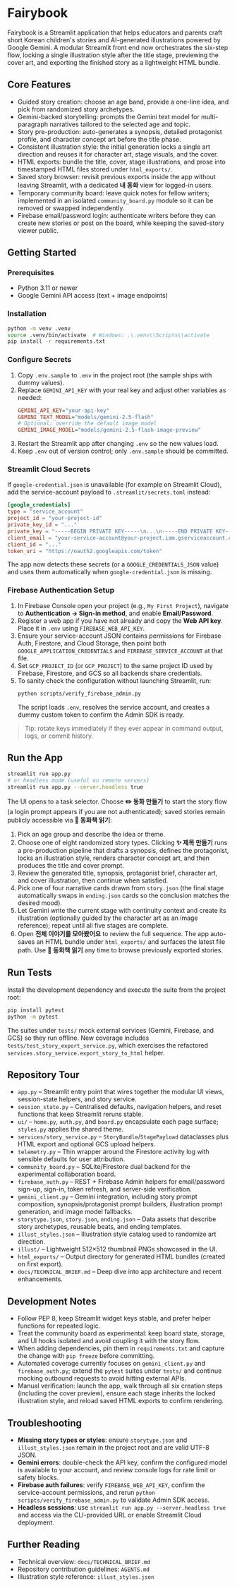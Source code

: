 # Fairybook

Fairybook is a Streamlit application that helps educators and parents craft short Korean children's stories and AI-generated illustrations powered by Google Gemini. A modular Streamlit front end now orchestrates the six-step flow, locking a single illustration style after the title stage, previewing the cover art, and exporting the finished story as a lightweight HTML bundle.

## Core Features
- Guided story creation: choose an age band, provide a one-line idea, and pick from randomized story archetypes.
- Gemini-backed storytelling: prompts the Gemini text model for multi-paragraph narratives tailored to the selected age and topic.
- Story pre-production: auto-generates a synopsis, detailed protagonist profile, and character concept art before the title phase.
- Consistent illustration style: the initial generation locks a single art direction and reuses it for character art, stage visuals, and the cover.
- HTML exports: bundle the title, cover, stage illustrations, and prose into timestamped HTML files stored under `html_exports/`.
- Saved story browser: revisit previous exports inside the app without leaving Streamlit, with a dedicated **내 동화** view for logged-in users.
- Temporary community board: leave quick notes for fellow writers; implemented in an isolated `community_board.py` module so it can be removed or swapped independently.
- Firebase email/password login: authenticate writers before they can create new stories or post on the board, while keeping the saved-story viewer public.

## Getting Started

### Prerequisites
- Python 3.11 or newer
- Google Gemini API access (text + image endpoints)

### Installation
```bash
python -m venv .venv
source .venv/bin/activate  # Windows: .\.venv\\Scripts\\activate
pip install -r requirements.txt
```

### Configure Secrets
1. Copy `.env.sample` to `.env` in the project root (the sample ships with dummy values).
2. Replace `GEMINI_API_KEY` with your real key and adjust other variables as needed:
   ```ini
   GEMINI_API_KEY="your-api-key"
   GEMINI_TEXT_MODEL="models/gemini-2.5-flash"
   # Optional: override the default image model
   GEMINI_IMAGE_MODEL="models/gemini-2.5-flash-image-preview"
   ```
3. Restart the Streamlit app after changing `.env` so the new values load.
4. Keep `.env` out of version control; only `.env.sample` should be committed.

### Streamlit Cloud Secrets
If `google-credential.json` is unavailable (for example on Streamlit Cloud), add the service-account payload to `.streamlit/secrets.toml` instead:

```toml
[google_credentials]
type = "service_account"
project_id = "your-project-id"
private_key_id = "..."
private_key = "-----BEGIN PRIVATE KEY-----\n...\n-----END PRIVATE KEY-----\n"
client_email = "your-service-account@your-project.iam.gserviceaccount.com"
client_id = "..."
token_uri = "https://oauth2.googleapis.com/token"
```

The app now detects these secrets (or a `GOOGLE_CREDENTIALS_JSON` value) and uses them automatically when `google-credential.json` is missing.

### Firebase Authentication Setup
1. In Firebase Console open your project (e.g., `My First Project`), navigate to **Authentication → Sign-in method**, and enable **Email/Password**.
2. Register a web app if you have not already and copy the **Web API key**. Place it in `.env` using `FIREBASE_WEB_API_KEY`.
3. Ensure your service-account JSON contains permissions for Firebase Auth, Firestore, and Cloud Storage, then point both `GOOGLE_APPLICATION_CREDENTIALS` and `FIREBASE_SERVICE_ACCOUNT` at that file.
4. Set `GCP_PROJECT_ID` (or `GCP_PROJECT`) to the same project ID used by Firebase, Firestore, and GCS so all backends share credentials.
5. To sanity check the configuration without launching Streamlit, run:
   ```bash
   python scripts/verify_firebase_admin.py
   ```
   The script loads `.env`, resolves the service account, and creates a dummy custom token to confirm the Admin SDK is ready.

> Tip: rotate keys immediately if they ever appear in command output, logs, or commit history.

## Run the App
```bash
streamlit run app.py
# or headless mode (useful on remote servers)
streamlit run app.py --server.headless true
```

The UI opens to a task selector. Choose **✏️ 동화 만들기** to start the story flow (a login prompt appears if you are not authenticated); saved stories remain publicly accessible via **📖 동화책 읽기**:
1. Pick an age group and describe the idea or theme.
2. Choose one of eight randomized story types. Clicking **✨ 제목 만들기** runs a pre-production pipeline that drafts a synopsis, defines the protagonist, locks an illustration style, renders character concept art, and then produces the title and cover prompt.
3. Review the generated title, synopsis, protagonist brief, character art, and cover illustration, then continue when satisfied.
4. Pick one of four narrative cards drawn from `story.json` (the final stage automatically swaps in `ending.json` cards so the conclusion matches the desired mood).
5. Let Gemini write the current stage with continuity context and create its illustration (optionally guided by the character art as an image reference); repeat until all five stages are complete.
6. Open **전체 이야기를 모아봤어요** to review the full sequence. The app auto-saves an HTML bundle under `html_exports/` and surfaces the latest file path. Use **📖 동화책 읽기** any time to browse previously exported stories.

## Run Tests
Install the development dependency and execute the suite from the project root:

```bash
pip install pytest
python -m pytest
```

The suites under `tests/` mock external services (Gemini, Firebase, and GCS) so they run offline. New coverage includes `tests/test_story_export_service.py`, which exercises the refactored `services.story_service.export_story_to_html` helper.

## Repository Tour
- `app.py` – Streamlit entry point that wires together the modular UI views, session-state helpers, and story service.
- `session_state.py` – Centralised defaults, navigation helpers, and reset functions that keep Streamlit reruns stable.
- `ui/` – `home.py`, `auth.py`, and `board.py` encapsulate each page surface; `styles.py` applies the shared theme.
- `services/story_service.py` – `StoryBundle`/`StagePayload` dataclasses plus HTML export and optional GCS upload helpers.
- `telemetry.py` – Thin wrapper around the Firestore activity log with sensible defaults for user attribution.
- `community_board.py` – SQLite/Firestore dual backend for the experimental collaboration board.
- `firebase_auth.py` – REST + Firebase Admin helpers for email/password sign-up, sign-in, token refresh, and server-side verification.
- `gemini_client.py` – Gemini integration, including story prompt composition, synopsis/protagonist prompt builders, illustration prompt generation, and image model fallbacks.
- `storytype.json`, `story.json`, `ending.json` – Data assets that describe story archetypes, reusable beats, and ending templates.
- `illust_styles.json` – Illustration style catalog used to randomize art direction.
- `illust/` – Lightweight 512×512 thumbnail PNGs showcased in the UI.
- `html_exports/` – Output directory for generated HTML bundles (created on first export).
- `docs/TECHNICAL_BRIEF.md` – Deep dive into app architecture and recent enhancements.

## Development Notes
- Follow PEP 8, keep Streamlit widget keys stable, and prefer helper functions for repeated logic.
- Treat the community board as experimental: keep board state, storage, and UI hooks isolated and avoid coupling it with the story flow.
- When adding dependencies, pin them in `requirements.txt` and capture the change with `pip freeze` before committing.
- Automated coverage currently focuses on `gemini_client.py` and `firebase_auth.py`; extend the `pytest` suites under `tests/` and continue mocking outbound requests to avoid hitting external APIs.
- Manual verification: launch the app, walk through all six creation steps (including the cover preview), ensure each stage inherits the locked illustration style, and reload saved HTML exports to confirm rendering.

## Troubleshooting
- **Missing story types or styles**: ensure `storytype.json` and `illust_styles.json` remain in the project root and are valid UTF-8 JSON.
- **Gemini errors**: double-check the API key, confirm the configured model is available to your account, and review console logs for rate limit or safety blocks.
- **Firebase auth failures**: verify `FIREBASE_WEB_API_KEY`, confirm the service-account permissions, and rerun `python scripts/verify_firebase_admin.py` to validate Admin SDK access.
- **Headless sessions**: use `streamlit run app.py --server.headless true` and access via the CLI-provided URL or enable Streamlit Cloud deployment.

## Further Reading
- Technical overview: `docs/TECHNICAL_BRIEF.md`
- Repository contribution guidelines: `AGENTS.md`
- Illustration style reference: `illust_styles.json`

